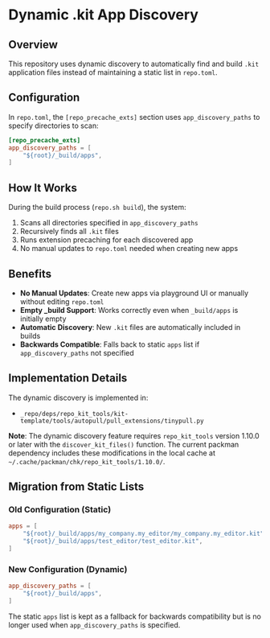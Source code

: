# Dynamic .kit App Discovery

## Overview

This repository uses dynamic discovery to automatically find and build `.kit` application files instead of maintaining a static list in `repo.toml`.

## Configuration

In `repo.toml`, the `[repo_precache_exts]` section uses `app_discovery_paths` to specify directories to scan:

```toml
[repo_precache_exts]
app_discovery_paths = [
    "${root}/_build/apps",
]
```

## How It Works

During the build process (`repo.sh build`), the system:

1. Scans all directories specified in `app_discovery_paths`
2. Recursively finds all `.kit` files
3. Runs extension precaching for each discovered app
4. No manual updates to `repo.toml` needed when creating new apps

## Benefits

- **No Manual Updates**: Create new apps via playground UI or manually without editing `repo.toml`
- **Empty _build Support**: Works correctly even when `_build/apps` is initially empty
- **Automatic Discovery**: New `.kit` files are automatically included in builds
- **Backwards Compatible**: Falls back to static `apps` list if `app_discovery_paths` not specified

## Implementation Details

The dynamic discovery is implemented in:
- `_repo/deps/repo_kit_tools/kit-template/tools/autopull/pull_extensions/tinypull.py`

**Note**: The dynamic discovery feature requires `repo_kit_tools` version 1.10.0 or later with the
`discover_kit_files()` function. The current packman dependency includes these modifications in the
local cache at `~/.cache/packman/chk/repo_kit_tools/1.10.0/`.

## Migration from Static Lists

### Old Configuration (Static)
```toml
apps = [
    "${root}/_build/apps/my_company.my_editor/my_company.my_editor.kit",
    "${root}/_build/apps/test_editor/test_editor.kit",
]
```

### New Configuration (Dynamic)
```toml
app_discovery_paths = [
    "${root}/_build/apps",
]
```

The static `apps` list is kept as a fallback for backwards compatibility but is no longer used when
`app_discovery_paths` is specified.
